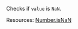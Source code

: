 Checks if <code>value</code> is <code>NaN</code>.

Resources: [Number.isNaN](https://developer.mozilla.org/docs/Web/JavaScript/Reference/Global_Objects/Number/isNaN)
